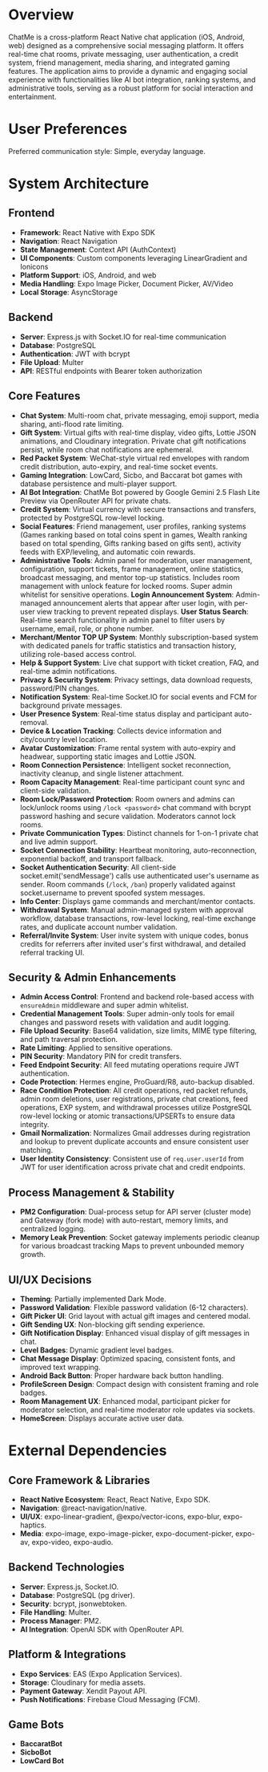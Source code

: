 # Overview

ChatMe is a cross-platform React Native chat application (iOS, Android, web) designed as a comprehensive social messaging platform. It offers real-time chat rooms, private messaging, user authentication, a credit system, friend management, media sharing, and integrated gaming features. The application aims to provide a dynamic and engaging social experience with functionalities like AI bot integration, ranking systems, and administrative tools, serving as a robust platform for social interaction and entertainment.

# User Preferences

Preferred communication style: Simple, everyday language.

# System Architecture

## Frontend
- **Framework**: React Native with Expo SDK
- **Navigation**: React Navigation
- **State Management**: Context API (AuthContext)
- **UI Components**: Custom components leveraging LinearGradient and Ionicons
- **Platform Support**: iOS, Android, and web
- **Media Handling**: Expo Image Picker, Document Picker, AV/Video
- **Local Storage**: AsyncStorage

## Backend
- **Server**: Express.js with Socket.IO for real-time communication
- **Database**: PostgreSQL
- **Authentication**: JWT with bcrypt
- **File Upload**: Multer
- **API**: RESTful endpoints with Bearer token authorization

## Core Features
- **Chat System**: Multi-room chat, private messaging, emoji support, media sharing, anti-flood rate limiting.
- **Gift System**: Virtual gifts with real-time display, video gifts, Lottie JSON animations, and Cloudinary integration. Private chat gift notifications persist, while room chat notifications are ephemeral.
- **Red Packet System**: WeChat-style virtual red envelopes with random credit distribution, auto-expiry, and real-time socket events.
- **Gaming Integration**: LowCard, Sicbo, and Baccarat bot games with database persistence and multi-player support.
- **AI Bot Integration**: ChatMe Bot powered by Google Gemini 2.5 Flash Lite Preview via OpenRouter API for private chats.
- **Credit System**: Virtual currency with secure transactions and transfers, protected by PostgreSQL row-level locking.
- **Social Features**: Friend management, user profiles, ranking systems (Games ranking based on total coins spent in games, Wealth ranking based on total spending, Gifts ranking based on gifts sent), activity feeds with EXP/leveling, and automatic coin rewards.
- **Administrative Tools**: Admin panel for moderation, user management, configuration, support tickets, frame management, online statistics, broadcast messaging, and mentor top-up statistics. Includes room management with unlock feature for locked rooms. Super admin whitelist for sensitive operations. **Login Announcement System**: Admin-managed announcement alerts that appear after user login, with per-user view tracking to prevent repeated displays. **User Status Search**: Real-time search functionality in admin panel to filter users by username, email, role, or phone number.
- **Merchant/Mentor TOP UP System**: Monthly subscription-based system with dedicated panels for traffic statistics and transaction history, utilizing role-based access control.
- **Help & Support System**: Live chat support with ticket creation, FAQ, and real-time admin notifications.
- **Privacy & Security System**: Privacy settings, data download requests, password/PIN changes.
- **Notification System**: Real-time Socket.IO for social events and FCM for background private messages.
- **User Presence System**: Real-time status display and participant auto-removal.
- **Device & Location Tracking**: Collects device information and city/country level location.
- **Avatar Customization**: Frame rental system with auto-expiry and headwear, supporting static images and Lottie JSON.
- **Room Connection Persistence**: Intelligent socket reconnection, inactivity cleanup, and single listener attachment.
- **Room Capacity Management**: Real-time participant count sync and client-side validation.
- **Room Lock/Password Protection**: Room owners and admins can lock/unlock rooms using `/lock <password>` chat command with bcrypt password hashing and secure validation. Moderators cannot lock rooms.
- **Private Communication Types**: Distinct channels for 1-on-1 private chat and live admin support.
- **Socket Connection Stability**: Heartbeat monitoring, auto-reconnection, exponential backoff, and transport fallback.
- **Socket Authentication Security**: All client-side socket.emit('sendMessage') calls use authenticated user's username as sender. Room commands (`/lock`, `/ban`) properly validated against socket.username to prevent spoofed system messages.
- **Info Center**: Displays game commands and merchant/mentor contacts.
- **Withdrawal System**: Manual admin-managed system with approval workflow, database transactions, row-level locking, real-time exchange rates, and duplicate account number validation.
- **Referral/Invite System**: User invite system with unique codes, bonus credits for referrers after invited user's first withdrawal, and detailed referral tracking UI.

## Security & Admin Enhancements
- **Admin Access Control**: Frontend and backend role-based access with `ensureAdmin` middleware and super admin whitelist.
- **Credential Management Tools**: Super admin-only tools for email changes and password resets with validation and audit logging.
- **File Upload Security**: Base64 validation, size limits, MIME type filtering, and path traversal protection.
- **Rate Limiting**: Applied to sensitive operations.
- **PIN Security**: Mandatory PIN for credit transfers.
- **Feed Endpoint Security**: All feed mutating operations require JWT authentication.
- **Code Protection**: Hermes engine, ProGuard/R8, auto-backup disabled.
- **Race Condition Protection**: All credit operations, red packet refunds, admin room deletions, user registrations, private chat creations, feed operations, EXP system, and withdrawal processes utilize PostgreSQL row-level locking or atomic transactions/UPSERTs to ensure data integrity.
- **Gmail Normalization**: Normalizes Gmail addresses during registration and lookup to prevent duplicate accounts and ensure consistent user matching.
- **User Identity Consistency**: Consistent use of `req.user.userId` from JWT for user identification across private chat and credit endpoints.

## Process Management & Stability
- **PM2 Configuration**: Dual-process setup for API server (cluster mode) and Gateway (fork mode) with auto-restart, memory limits, and centralized logging.
- **Memory Leak Prevention**: Socket gateway implements periodic cleanup for various broadcast tracking Maps to prevent unbounded memory growth.

## UI/UX Decisions
- **Theming**: Partially implemented Dark Mode.
- **Password Validation**: Flexible password validation (6-12 characters).
- **Gift Picker UI**: Grid layout with actual gift images and centered modal.
- **Gift Sending UX**: Non-blocking gift sending experience.
- **Gift Notification Display**: Enhanced visual display of gift messages in chat.
- **Level Badges**: Dynamic gradient level badges.
- **Chat Message Display**: Optimized spacing, consistent fonts, and improved text wrapping.
- **Android Back Button**: Proper hardware back button handling.
- **ProfileScreen Design**: Compact design with consistent framing and role badges.
- **Room Management UX**: Enhanced modal, participant picker for moderator selection, and real-time moderator role updates via sockets.
- **HomeScreen**: Displays accurate active user data.

# External Dependencies

## Core Framework & Libraries
- **React Native Ecosystem**: React, React Native, Expo SDK.
- **Navigation**: @react-navigation/native.
- **UI/UX**: expo-linear-gradient, @expo/vector-icons, expo-blur, expo-haptics.
- **Media**: expo-image, expo-image-picker, expo-document-picker, expo-av, expo-video, expo-audio.

## Backend Technologies
- **Server**: Express.js, Socket.IO.
- **Database**: PostgreSQL (pg driver).
- **Security**: bcrypt, jsonwebtoken.
- **File Handling**: Multer.
- **Process Manager**: PM2.
- **AI Integration**: OpenAI SDK with OpenRouter API.

## Platform & Integrations
- **Expo Services**: EAS (Expo Application Services).
- **Storage**: Cloudinary for media assets.
- **Payment Gateway**: Xendit Payout API.
- **Push Notifications**: Firebase Cloud Messaging (FCM).

## Game Bots
- **BaccaratBot**
- **SicboBot**
- **LowCard Bot**